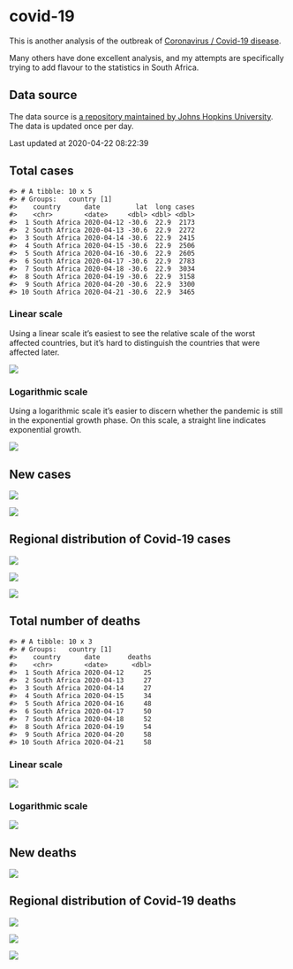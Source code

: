 
<!-- README.md is generated from README.Rmd. Please edit that file -->

# covid-19

<!-- badges: start -->

<!-- badges: end -->

This is another analysis of the outbreak of [Coronavirus / Covid-19
disease](https://en.wikipedia.org/wiki/Coronavirus_disease_2019).

Many others have done excellent analysis, and my attempts are
specifically trying to add flavour to the statistics in South Africa.

## Data source

The data source is [a repository maintained by Johns Hopkins
University](https://github.com/CSSEGISandData/COVID-19). The data is
updated once per day.

Last updated at 2020-04-22 08:22:39

## Total cases

    #> # A tibble: 10 x 5
    #> # Groups:   country [1]
    #>    country      date         lat  long cases
    #>    <chr>        <date>     <dbl> <dbl> <dbl>
    #>  1 South Africa 2020-04-12 -30.6  22.9  2173
    #>  2 South Africa 2020-04-13 -30.6  22.9  2272
    #>  3 South Africa 2020-04-14 -30.6  22.9  2415
    #>  4 South Africa 2020-04-15 -30.6  22.9  2506
    #>  5 South Africa 2020-04-16 -30.6  22.9  2605
    #>  6 South Africa 2020-04-17 -30.6  22.9  2783
    #>  7 South Africa 2020-04-18 -30.6  22.9  3034
    #>  8 South Africa 2020-04-19 -30.6  22.9  3158
    #>  9 South Africa 2020-04-20 -30.6  22.9  3300
    #> 10 South Africa 2020-04-21 -30.6  22.9  3465

### Linear scale

Using a linear scale it’s easiest to see the relative scale of the worst
affected countries, but it’s hard to distinguish the countries that were
affected later.

![](README_files/figure-gfm/unnamed-chunk-5-1.png)<!-- -->

### Logarithmic scale

Using a logarithmic scale it’s easier to discern whether the pandemic is
still in the exponential growth phase. On this scale, a straight line
indicates exponential growth.

![](README_files/figure-gfm/unnamed-chunk-6-1.png)<!-- -->

## New cases

![](README_files/figure-gfm/unnamed-chunk-7-1.png)<!-- -->

![](README_files/figure-gfm/unnamed-chunk-8-1.png)<!-- -->

## Regional distribution of Covid-19 cases

![](README_files/figure-gfm/unnamed-chunk-9-1.png)<!-- -->

![](README_files/figure-gfm/unnamed-chunk-10-1.png)<!-- -->

![](README_files/figure-gfm/unnamed-chunk-11-1.png)<!-- -->

## Total number of deaths

    #> # A tibble: 10 x 3
    #> # Groups:   country [1]
    #>    country      date       deaths
    #>    <chr>        <date>      <dbl>
    #>  1 South Africa 2020-04-12     25
    #>  2 South Africa 2020-04-13     27
    #>  3 South Africa 2020-04-14     27
    #>  4 South Africa 2020-04-15     34
    #>  5 South Africa 2020-04-16     48
    #>  6 South Africa 2020-04-17     50
    #>  7 South Africa 2020-04-18     52
    #>  8 South Africa 2020-04-19     54
    #>  9 South Africa 2020-04-20     58
    #> 10 South Africa 2020-04-21     58

### Linear scale

![](README_files/figure-gfm/unnamed-chunk-14-1.png)<!-- -->

### Logarithmic scale

![](README_files/figure-gfm/unnamed-chunk-15-1.png)<!-- -->

## New deaths

![](README_files/figure-gfm/unnamed-chunk-16-1.png)<!-- -->

## Regional distribution of Covid-19 deaths

![](README_files/figure-gfm/unnamed-chunk-17-1.png)<!-- -->

![](README_files/figure-gfm/unnamed-chunk-18-1.png)<!-- -->

![](README_files/figure-gfm/unnamed-chunk-19-1.png)<!-- -->
